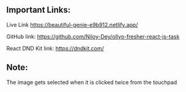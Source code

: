 

## Important Links:

Live Link https://beautiful-genie-e9b912.netlify.app/

GitHub link: https://github.com/Niloy-Dey/ollyo-fresher-react-js-task

React DND Kit link: https://dndkit.com/


## Note:
The image gets selected when it is clicked twice from the touchpad 


